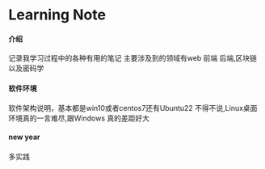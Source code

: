 # Learning Note

#### 介绍

记录我学习过程中的各种有用的笔记
主要涉及到的领域有web 前端 后端,区块链以及密码学

#### 软件环境
软件架构说明，基本都是win10或者centos7还有Ubuntu22
不得不说,Linux桌面环境真的一言难尽,跟Windows 真的差距好大

#### new year

####
多实践
